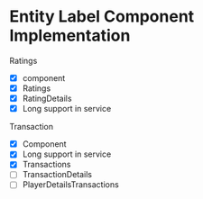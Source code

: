 # Entity Label Component Implementation

Ratings
- [x] component
- [x] Ratings
- [x] RatingDetails
- [x] Long support in service

Transaction
- [x] Component
- [x] Long support in service
- [x] Transactions
- [ ] TransactionDetails
- [ ] PlayerDetailsTransactions